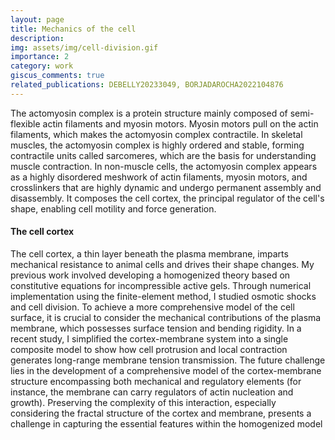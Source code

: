 ```yaml
---
layout: page
title: Mechanics of the cell
description:
img: assets/img/cell-division.gif
importance: 2
category: work
giscus_comments: true
related_publications: DEBELLY20233049, BORJADAROCHA2022104876
---
```


The actomyosin complex is a protein structure mainly composed of semi-flexible actin filaments and myosin motors. Myosin motors pull on the actin filaments, which makes the actomyosin complex contractile. In skeletal muscles, the actomyosin complex is highly ordered and stable, forming contractile units called sarcomeres, which are the basis for understanding muscle contraction. In non-muscle cells, the actomyosin complex appears as a highly disordered meshwork of actin filaments, myosin motors, and crosslinkers that are highly dynamic and undergo permanent assembly and disassembly. It composes the cell cortex, the principal regulator of the cell's shape, enabling cell motility and force generation.

#### The cell cortex
The cell cortex, a thin layer beneath the plasma membrane, imparts mechanical resistance to animal cells and drives their shape changes. My previous work involved developing a homogenized theory based on constitutive equations for incompressible active gels. Through numerical implementation using the finite-element method, I studied osmotic shocks and cell division. To achieve a more comprehensive model of the cell surface, it is crucial to consider the mechanical contributions of the plasma membrane, which possesses surface tension and bending rigidity. In a recent study, I simplified the cortex-membrane system into a single composite model to show how cell protrusion and local contraction generates long-range membrane tension transmission. The future challenge lies in the development of a comprehensive model of the cortex-membrane structure encompassing both mechanical and regulatory elements (for instance, the membrane can carry regulators of actin nucleation and growth). Preserving the complexity of this interaction, especially considering the fractal structure of the cortex and membrane, presents a challenge in capturing the essential features within the homogenized model

